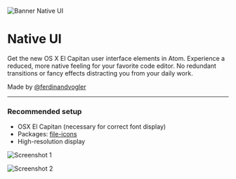 ![Banner Native UI](https://cloud.githubusercontent.com/assets/8401092/10410603/c97caaf4-6f46-11e5-842d-43d67dc9c570.jpg)

# Native UI

Get the new OS X El Capitan user interface elements in Atom. Experience a reduced, more native feeling for your favorite code editor. No redundant transitions or fancy effects distracting you from your daily work.

Made by [@ferdinandvogler](http://www.twitter.com/ferdinandvogler)

---

### Recommended setup

- OSX El Capitan (necessary for correct font display)
- Packages: [file-icons](https://atom.io/packages/file-icons)
- High-resolution display

![Screenshot 1](https://cloud.githubusercontent.com/assets/8401092/10410604/d2e930f8-6f46-11e5-9138-8e36ba226a05.png)

![Screenshot 2](https://cloud.githubusercontent.com/assets/8401092/10410602/c97be5ce-6f46-11e5-9dbf-a065c796cb32.jpg)
